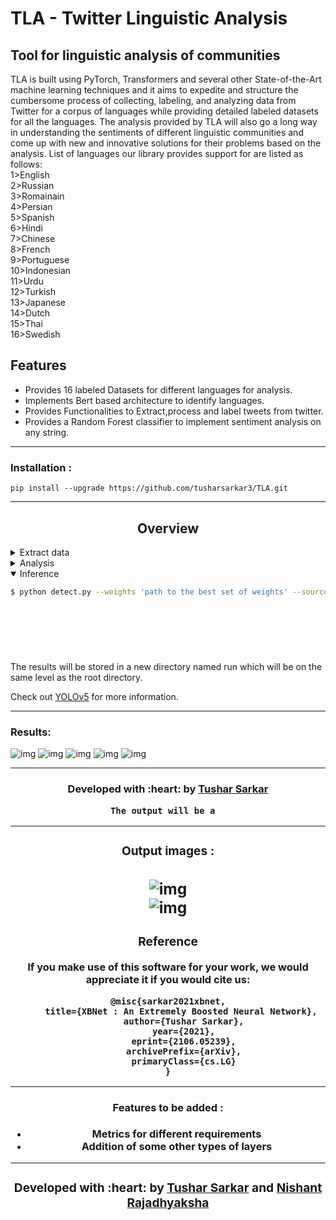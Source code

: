 # TLA - Twitter Linguistic Analysis
## Tool for linguistic analysis of communities 

TLA is built using PyTorch, Transformers and several other State-of-the-Art machine learning
techniques and it aims to expedite and structure the cumbersome process of collecting, labeling, and analyzing data
from Twitter for a corpus of languages while providing detailed labeled datasets
for all the languages. The analysis
provided by TLA will also go a long way in understanding the sentiments of
different linguistic communities and come up with new and innovative solutions
for their problems based on the analysis.
List of languages our library provides support for are  listed as follows:<br>
1>English
<br>
2>Russian
<br>
3>Romainain
<br>
4>Persian
<br>
5>Spanish
<br>
6>Hindi
<br>
7>Chinese
<br>
8>French
<br>
9>Portuguese
<br>
10>Indonesian
<br>
11>Urdu
<br>
12>Turkish
<br>
13>Japanese
<br>
14>Dutch
<br>
15>Thai
<br>
16>Swedish
<br>



## Features

- Provides 16 labeled Datasets for different languages for analysis.
- Implements Bert based architecture to identify languages.
- Provides Functionalities to Extract,process and label tweets from twitter.
- Provides a Random Forest classifier to implement sentiment analysis on any string.

---


### Installation :
```
pip install --upgrade https://github.com/tusharsarkar3/TLA.git
```
---

## <div align="center">Overview</div>

<details>
<summary>Extract data</summary>
Navigate to the required directory

```
cd Data
```

Run the following command:
```
python get_data.py --lang en --process True
```
Lang flag is used to input the language of the dataset that is required and
process flag shows where pre-processing should be done before returning the data.
Give the following codes in the lang flag wrt the required language:

| Language | Code   | Language | Code |
| ----------------  | ---------------- | ---------------- | ---------------- |
| English |   en    | Hindi    |   hi  |
| ----------------  | ---------------- | ---------------- | ---------------- |
| Swedish |   sv    | Thai     |   th  |
| ----------------  | ---------------- | ---------------- | ---------------- |
 | Dutch   |   nl   | Japanese |   ja  |
 | ---------------- | ---------------- | ---------------- | ---------------- |
 | Turkish  |   tr  | Urdu     |  ur   |
 | ---------------- | ---------------- | ---------------- | ---------------- |
 | Indonesian | id   |Portuguese | pt  |
 | ---------------- | ---------------- | ---------------- | ---------------- |
 | French    | fr   | Chinese |  zn-ch |
 | ---------------- | ---------------- | ---------------- | ---------------- |
 | Spanish  | es    | Persian |   fa   |
 | ---------------- | ---------------- | ---------------- | ---------------- |
 | Romainain | ro  | Russian | ru |



To load a dataset run the following command in python.
 
```
df= pd.read_csv("TLA/TLA/Datasets/get_data_en.csv")
 
```
The command will return a dataframe consisting of the data for the specific language requested.
 
In the phrase get_data_en, en can be sunstituted by the desired language code to load the dataframe for the specific language.
 
 
 
</details>




<details>
<summary>Analysis</summary>
 
 <summary> Training </summary>
 To train a random forest classifier for the purpose of sentiment analysis run the following command in your terminal.
 ```  
 cd Analysis
 ```
 then 
 
 ```
 python train.rf --path "path to your datafile" --train_all_datasets False
 
 ```
 
 here the --path flag represents the path to the required dataset you want to train the Random Forest Classifier on
 the --train_all_datasets flag is a boolean which can be used to train the model on multiple datasets at once.
 
 The output is a file with the a .pkl file extention saved in the folder at location "TLA\Analysis\saved_rf\{}.pkl"
 The output for vectorization of is stored in a .pkl file in the directory  "TLA\Analysis\saved_vec\{}.pkl"
 
 

</details>  

<details open>
<summary>Inference </summary>

```bash
$ python detect.py --weights 'path to the best set of weights' --source 0  # webcam       
                                                                        file.jpg  # image 
                                                                        file.mp4  # video
                                                                        path/  # directory
                                                                        path/*.jpg  # glob
                                                                        'https://youtu.be/NUsoVlDFqZg'  # YouTube video
                                                                        'rtsp://example.com/media.mp4'  # RTSP, RTMP, HTTP stream
```
 The results will be stored in a new directory named run which will be on the same level as the root directory.
 
 Check out <a href="https://github.com/ultralytics/yolov5">YOLOv5</a> for more information.
</details>



---
### Results:

![img](exp27/test_batch0_pred.jpg)
![img](exp27/results.png)
![img](exp27/P_curve.png) 
![img](exp27/R_curve.png)
![img](exp27/PR_curve.png)

---

<h3 align="center"><b>Developed with :heart: by <a href="https://github.com/tusharsarkar3">Tushar Sarkar</a>



                                                         
                                          
```
The output will be a  
```
---
### Output images :

![img](screenshots/Results_metrics.png)  
![img](screenshots/results_graph.png)
---

### Reference
If you make use of this software for your work, we would appreciate it if you would cite us:
```
@misc{sarkar2021xbnet,
      title={XBNet : An Extremely Boosted Neural Network}, 
      author={Tushar Sarkar},
      year={2021},
      eprint={2106.05239},
      archivePrefix={arXiv},
      primaryClass={cs.LG}
}
```
---
 #### Features to be added :
- Metrics for different requirements
- Addition of some other types of layers

---

<h3 align="center"><b>Developed with :heart: by <a href="https://github.com/tusharsarkar3">Tushar Sarkar</a> and <a href="https://github.com/nishant42491">Nishant Rajadhyaksha</a>
